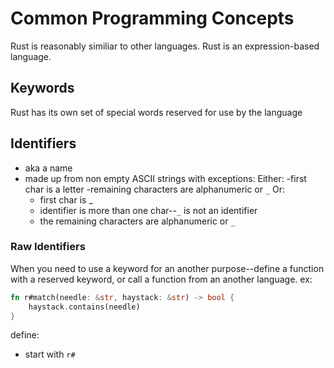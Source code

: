 # Common Programming Concepts

Rust is reasonably similiar to other languages. Rust is an expression-based language.

## Keywords

Rust has its own set of special words reserved for use by the language

## Identifiers

- aka a name
- made up from non empty ASCII strings with exceptions:
  Either:
  -first char is a letter
  -remaining characters are alphanumeric or `_`
  Or:
  - first char is \_
  - identifier is more than one char--`_` is not an identifier
  - the remaining characters are alphanumeric or `_`

### Raw Identifiers

When you need to use a keyword for an another purpose--define a function with a reserved keyword, or call a function from an another language.
ex:

```rust
fn r#match(needle: &str, haystack: &str) -> bool {
    haystack.contains(needle)
}

```

define:

- start with `r#`
